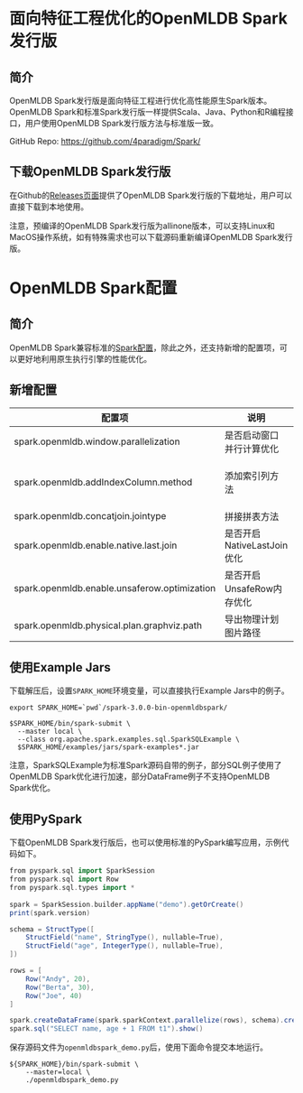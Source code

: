 # 面向特征工程优化的OpenMLDB Spark发行版

## 简介

OpenMLDB Spark发行版是面向特征工程进行优化高性能原生Spark版本。OpenMLDB Spark和标准Spark发行版一样提供Scala、Java、Python和R编程接口，用户使用OpenMLDB Spark发行版方法与标准版一致。

GitHub Repo: https://github.com/4paradigm/Spark/

## 下载OpenMLDB Spark发行版

在Github的[Releases页面](https://github.com/4paradigm/Spark/releases)提供了OpenMLDB Spark发行版的下载地址，用户可以直接下载到本地使用。

注意，预编译的OpenMLDB Spark发行版为allinone版本，可以支持Linux和MacOS操作系统，如有特殊需求也可以下载源码重新编译OpenMLDB Spark发行版。

# OpenMLDB Spark配置

## 简介

OpenMLDB Spark兼容标准的[Spark配置](https://spark.apache.org/docs/latest/configuration.html)，除此之外，还支持新增的配置项，可以更好地利用原生执行引擎的性能优化。

## 新增配置

| 配置项                                      | 说明                       | 默认值                    | 备注                                                         |
| ------------------------------------------- | -------------------------- | ------------------------- | ------------------------------------------------------------ |
| spark.openmldb.window.parallelization        | 是否启动窗口并行计算优化   | false                     | 窗口并行计算可提高集群利用率但增加计算节点                   |
| spark.openmldb.addIndexColumn.method         | 添加索引列方法             | monotonicallyIncreasingId | 可选方法为zipWithUniqueId, zipWithIndex, monotonicallyIncreasingId |
| spark.openmldb.concatjoin.jointype           | 拼接拼表方法               | inner                     | 可选方法为inner, left, last                                  |
| spark.openmldb.enable.native.last.join       | 是否开启NativeLastJoin优化 | true                      | 相比基于LeftJoin实现性能更高                                 |
| spark.openmldb.enable.unsaferow.optimization | 是否开启UnsafeRow内存优化  | false                     | 开启后降低编解码开销，目前部分复杂类型不支持                 |
| spark.openmldb.physical.plan.graphviz.path   | 导出物理计划图片路径       | ""                        | 默认不导出图片文件                                           |



## 使用Example Jars

下载解压后，设置`SPARK_HOME`环境变量，可以直接执行Example Jars中的例子。

```
export SPARK_HOME=`pwd`/spark-3.0.0-bin-openmldbspark/

$SPARK_HOME/bin/spark-submit \
  --master local \
  --class org.apache.spark.examples.sql.SparkSQLExample \
  $SPARK_HOME/examples/jars/spark-examples*.jar
```

注意，SparkSQLExample为标准Spark源码自带的例子，部分SQL例子使用了OpenMLDB Spark优化进行加速，部分DataFrame例子不支持OpenMLDB Spark优化。

## 使用PySpark

下载OpenMLDB Spark发行版后，也可以使用标准的PySpark编写应用，示例代码如下。

```scala
from pyspark.sql import SparkSession
from pyspark.sql import Row
from pyspark.sql.types import *
 
spark = SparkSession.builder.appName("demo").getOrCreate()
print(spark.version)

schema = StructType([
    StructField("name", StringType(), nullable=True),
    StructField("age", IntegerType(), nullable=True),
])

rows = [
    Row("Andy", 20),
    Row("Berta", 30),
    Row("Joe", 40)
]

spark.createDataFrame(spark.sparkContext.parallelize(rows), schema).createOrReplaceTempView("t1")
spark.sql("SELECT name, age + 1 FROM t1").show()

```

保存源码文件为`openmldbspark_demo.py`后，使用下面命令提交本地运行。

```
${SPARK_HOME}/bin/spark-submit \
    --master=local \
    ./openmldbspark_demo.py
```


